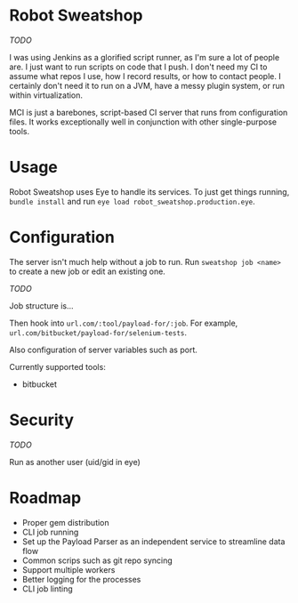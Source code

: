 # Robot Sweatshop

_TODO_

I was using Jenkins as a glorified script runner, as I'm sure a lot of people are.
I just want to run scripts on code that I push.
I don't need my CI to assume what repos I use, how I record results, or how to contact people.
I certainly don't need it to run on a JVM, have a messy plugin system, or run within virtualization.

MCI is just a barebones, script-based CI server that runs from configuration files.
It works exceptionally well in conjunction with other single-purpose tools.

# Usage

Robot Sweatshop uses Eye to handle its services. To just get things running, `bundle install` and run `eye load robot_sweatshop.production.eye`.

# Configuration

The server isn't much help without a job to run. Run `sweatshop job <name>` to create a new job or edit an existing one.

_TODO_

Job structure is...

Then hook into `url.com/:tool/payload-for/:job`. For example, `url.com/bitbucket/payload-for/selenium-tests`.

Also configuration of server variables such as port.

Currently supported tools:
- bitbucket

# Security

_TODO_

Run as another user (uid/gid in eye)

# Roadmap

- Proper gem distribution
- CLI job running
- Set up the Payload Parser as an independent service to streamline data flow
- Common scrips such as git repo syncing
- Support multiple workers
- Better logging for the processes
- CLI job linting
